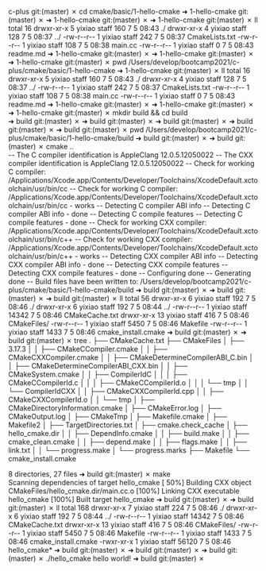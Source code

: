 

c-plus git:(master) ✗ cd cmake/basic/1-hello-cmake 
➜  1-hello-cmake git:(master) ✗ 
➜  1-hello-cmake git:(master) ✗ 
➜  1-hello-cmake git:(master) ✗ ll
total 16
drwxr-xr-x  5 yixiao  staff  160  7  5 08:43 ./
drwxr-xr-x  4 yixiao  staff  128  7  5 08:37 ../
-rw-r--r--  1 yixiao  staff  242  7  5 08:37 CmakeLists.txt
-rw-r--r--  1 yixiao  staff  108  7  5 08:38 main.cc
-rw-r--r--  1 yixiao  staff    0  7  5 08:43 readme.md
➜  1-hello-cmake git:(master) ✗ 
➜  1-hello-cmake git:(master) ✗ 
➜  1-hello-cmake git:(master) ✗ pwd
/Users/develop/bootcamp2021/c-plus/cmake/basic/1-hello-cmake
➜  1-hello-cmake git:(master) ✗ ll
total 16
drwxr-xr-x  5 yixiao  staff  160  7  5 08:43 ./
drwxr-xr-x  4 yixiao  staff  128  7  5 08:37 ../
-rw-r--r--  1 yixiao  staff  242  7  5 08:37 CmakeLists.txt
-rw-r--r--  1 yixiao  staff  108  7  5 08:38 main.cc
-rw-r--r--  1 yixiao  staff    0  7  5 08:43 readme.md
➜  1-hello-cmake git:(master) ✗ 
➜  1-hello-cmake git:(master) ✗ 
➜  1-hello-cmake git:(master) ✗ mkdir build && cd build     
➜  build git:(master) ✗ 
➜  build git:(master) ✗ 
➜  build git:(master) ✗ 
➜  build git:(master) ✗ 
➜  build git:(master) ✗ pwd
/Users/develop/bootcamp2021/c-plus/cmake/basic/1-hello-cmake/build
➜  build git:(master) ✗ 
➜  build git:(master) ✗ cmake ..                    
-- The C compiler identification is AppleClang 12.0.5.12050022
-- The CXX compiler identification is AppleClang 12.0.5.12050022
-- Check for working C compiler: /Applications/Xcode.app/Contents/Developer/Toolchains/XcodeDefault.xctoolchain/usr/bin/cc
-- Check for working C compiler: /Applications/Xcode.app/Contents/Developer/Toolchains/XcodeDefault.xctoolchain/usr/bin/cc - works
-- Detecting C compiler ABI info
-- Detecting C compiler ABI info - done
-- Detecting C compile features
-- Detecting C compile features - done
-- Check for working CXX compiler: /Applications/Xcode.app/Contents/Developer/Toolchains/XcodeDefault.xctoolchain/usr/bin/c++
-- Check for working CXX compiler: /Applications/Xcode.app/Contents/Developer/Toolchains/XcodeDefault.xctoolchain/usr/bin/c++ - works
-- Detecting CXX compiler ABI info
-- Detecting CXX compiler ABI info - done
-- Detecting CXX compile features
-- Detecting CXX compile features - done
-- Configuring done
-- Generating done
-- Build files have been written to: /Users/develop/bootcamp2021/c-plus/cmake/basic/1-hello-cmake/build
➜  build git:(master) ✗ 
➜  build git:(master) ✗ 
➜  build git:(master) ✗ ll
total 56
drwxr-xr-x   6 yixiao  staff    192  7  5 08:46 ./
drwxr-xr-x   6 yixiao  staff    192  7  5 08:44 ../
-rw-r--r--   1 yixiao  staff  14342  7  5 08:46 CMakeCache.txt
drwxr-xr-x  13 yixiao  staff    416  7  5 08:46 CMakeFiles/
-rw-r--r--   1 yixiao  staff   5450  7  5 08:46 Makefile
-rw-r--r--   1 yixiao  staff   1433  7  5 08:46 cmake_install.cmake
➜  build git:(master) ✗ 
➜  build git:(master) ✗ tree
.
├── CMakeCache.txt
├── CMakeFiles
│   ├── 3.17.3
│   │   ├── CMakeCCompiler.cmake
│   │   ├── CMakeCXXCompiler.cmake
│   │   ├── CMakeDetermineCompilerABI_C.bin
│   │   ├── CMakeDetermineCompilerABI_CXX.bin
│   │   ├── CMakeSystem.cmake
│   │   ├── CompilerIdC
│   │   │   ├── CMakeCCompilerId.c
│   │   │   ├── CMakeCCompilerId.o
│   │   │   └── tmp
│   │   └── CompilerIdCXX
│   │       ├── CMakeCXXCompilerId.cpp
│   │       ├── CMakeCXXCompilerId.o
│   │       └── tmp
│   ├── CMakeDirectoryInformation.cmake
│   ├── CMakeError.log
│   ├── CMakeOutput.log
│   ├── CMakeTmp
│   ├── Makefile.cmake
│   ├── Makefile2
│   ├── TargetDirectories.txt
│   ├── cmake.check_cache
│   ├── hello_cmake.dir
│   │   ├── DependInfo.cmake
│   │   ├── build.make
│   │   ├── cmake_clean.cmake
│   │   ├── depend.make
│   │   ├── flags.make
│   │   ├── link.txt
│   │   └── progress.make
│   └── progress.marks
├── Makefile
└── cmake_install.cmake

8 directories, 27 files
➜  build git:(master) ✗ make                   
Scanning dependencies of target hello_cmake
[ 50%] Building CXX object CMakeFiles/hello_cmake.dir/main.cc.o
[100%] Linking CXX executable hello_cmake
[100%] Built target hello_cmake
➜  build git:(master) ✗ 
➜  build git:(master) ✗ ll
total 168
drwxr-xr-x   7 yixiao  staff    224  7  5 08:46 ./
drwxr-xr-x   6 yixiao  staff    192  7  5 08:44 ../
-rw-r--r--   1 yixiao  staff  14342  7  5 08:46 CMakeCache.txt
drwxr-xr-x  13 yixiao  staff    416  7  5 08:46 CMakeFiles/
-rw-r--r--   1 yixiao  staff   5450  7  5 08:46 Makefile
-rw-r--r--   1 yixiao  staff   1433  7  5 08:46 cmake_install.cmake
-rwxr-xr-x   1 yixiao  staff  56120  7  5 08:46 hello_cmake*
➜  build git:(master) ✗ 
➜  build git:(master) ✗ 
➜  build git:(master) ✗ ./hello_cmake 
hello world!
➜  build git:(master) ✗

